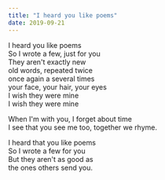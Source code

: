 ```yaml
---
title: "I heard you like poems"
date: 2019-09-21
---
```


I heard you like poems  
So I wrote a few, just for you  
They aren't exactly new  
old words, repeated twice  
once again a several times  
your face, your hair, your eyes  
I wish they were mine  
I wish they were mine

When I'm with you, I forget about time   
I see that you see me too, together we rhyme.

I heard that you like poems  
So I wrote a few for you  
But they aren't as good as  
the ones others send you.
